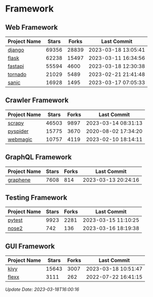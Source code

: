 # Framework

## Web Framework
| Project Name | Stars | Forks | Last Commit |
| ------------ | ----- | ----- | ----------- |
| [django](https://github.com/django/django) | 69356 | 28839 | 2023-03-18 13:05:41 |
| [flask](https://github.com/pallets/flask) | 62238 | 15497 | 2023-03-11 16:34:56 |
| [fastapi](https://github.com/tiangolo/fastapi) | 55594 | 4600 | 2023-03-18 12:30:38 |
| [tornado](https://github.com/tornadoweb/tornado) | 21029 | 5489 | 2023-02-21 21:41:48 |
| [sanic](https://github.com/sanic-org/sanic) | 16928 | 1495 | 2023-03-17 07:05:33 |

## Crawler Framework
| Project Name | Stars | Forks | Last Commit |
| ------------ | ----- | ----- | ----------- |
| [scrapy](https://github.com/scrapy/scrapy) | 46503 | 9897 | 2023-03-14 08:31:13 |
| [pyspider](https://github.com/binux/pyspider) | 15775 | 3670 | 2020-08-02 17:34:20 |
| [webmagic](https://github.com/code4craft/webmagic) | 10757 | 4119 | 2023-02-10 18:14:11 |

## GraphQL Framework
| Project Name | Stars | Forks | Last Commit |
| ------------ | ----- | ----- | ----------- |
| [graphene](https://github.com/graphql-python/graphene) | 7608 | 814 | 2023-03-13 20:24:16 |

## Testing Framework
| Project Name | Stars | Forks | Last Commit |
| ------------ | ----- | ----- | ----------- |
| [pytest](https://github.com/pytest-dev/pytest) | 9923 | 2281 | 2023-03-15 11:10:25 |
| [nose2](https://github.com/nose-devs/nose2) | 742 | 136 | 2023-03-16 18:19:38 |

## GUI Framework
| Project Name | Stars | Forks | Last Commit |
| ------------ | ----- | ----- | ----------- |
| [kivy](https://github.com/kivy/kivy) | 15643 | 3007 | 2023-03-18 10:51:47 |
| [flexx](https://github.com/flexxui/flexx) | 3111 | 262 | 2022-07-22 16:41:15 |

*Update Date: 2023-03-18T16:00:16*